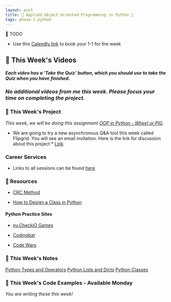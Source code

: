 ```yaml
---
layout: post
title: 🐍 Applied Object Oriented Programming in Python 🐍
tags: phase-1 python
---
```

📝 TODO
- Use this [Calendly link](https://calendly.com/rebecca-momentum/momentum-pt-1-1-w-rebecca) to book your 1-1 for the week

## 🎥 This Week's Videos
#### _Each video has a 'Take the Quiz' button, which you should use to take the Quiz when you have finished._
### *No additional videos from me this week. Please focus your time on completing the project.*


### 🎯  This Week's Project
_This week, we will be doing this assignment [OOP in Python - Wheel or PIG](https://github.com/momentum-pt-team-2/python-oo-project)._

* We are going to try a new asynchronous Q&A tool this week called Flipgrid. You will see an email invitation. Here is the link for discussion about this project * [Link](https://flipgrid.com/499b88e1) 

### Career Services
* Links to all sessions can be found [here](https://docs.google.com/document/d/11GLQox2UwiLJwgLAYysLUSrkX5zPVxXt47IpRRqD7eY/edit?usp=sharing)

### 🔖 Resources

* [CRC Method](http://www.agilemodeling.com/artifacts/crcModel.htm)

* [How to Design a Class in Python](https://stackoverflow.com/questions/4203163/how-do-i-design-a-class-in-python)


#### Python Practice Sites

* [py.CheckiO Games](https://py.checkio.org/)

* [Codingbat](https://codingbat.com/python)

* [Code Wars](https://www.codewars.com/?language=python)


### 📝 This Week's Notes
[Python Types and Operators](https://github.com/momentum-pt-team-2/notes/blob/main/python-types-operators.md)
[Python Lists and Dicts](https://github.com/momentum-pt-team-2/notes/blob/main/python-lists-dicts.md)
[Python Classes](https://github.com/momentum-pt-team-2/notes/blob/main/python-object-oriented.md)

### 👾 This Week's Code Examples - Available Monday
_You are writing these this week!_
[]()


